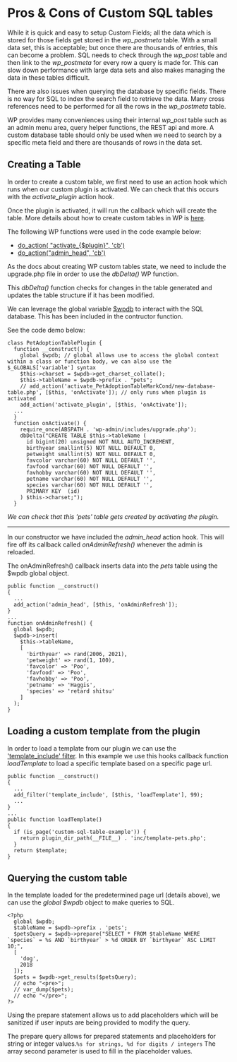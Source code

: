 # Pros & Cons of Custom SQL tables

While it is quick and easy to setup Custom Fields; all the data which is stored for those fields get stored in the *wp_postmeta* table.
With a small data set, this is acceptable; but once there are thousands of entries, this can become a problem. SQL needs to check through the *wp_post* table and then link to the *wp_postmeta* for every row a query is made for. This can slow down performance with large data sets and also makes managing the data in these tables difficult.

There are also issues when querying the database by specific fields. There is no way for SQL to index the search field to retrieve the data. Many cross references need to be performed for all the rows in the *wp_postmeta* table.

WP provides many conveniences using their internal *wp_post* table such as an admin menu area, query helper functions, the REST api and more.
A custom database table should only be used when we need to search by a specific meta field and there are thousands of rows in the data set.

## Creating a Table
In order to create a custom table, we first need to use an action hook which runs when our custom plugin is activated. We can check that this occurs with the *activate_plugin* action hook. 

Once the plugin is activated, it will run the callback which will create the table. More details about how to create custom tables in WP is [here](https://codex.wordpress.org/Creating_Tables_with_Plugins).

The following WP functions were used in the code example below:

- [do_action( "activate_{$plugin}", 'cb')](https://developer.wordpress.org/reference/hooks/activate_plugin/)
- [do_action("admin_head", 'cb')](https://developer.wordpress.org/reference/hooks/admin_head/)

As the docs about creating WP custom tables state, we need to include the upgrade.php file in order to use the *dbDelta()* WP function.

This *dbDelta()* function checks for changes in the table generated and updates the table structure if it has been modified.

We can leverage the global variable [$wpdb](https://developer.wordpress.org/reference/classes/wpdb/) to interact with the SQL database. This has been included in the contructor function.

See the code demo below:

```
class PetAdoptionTablePlugin {
  function __construct() {
    global $wpdb; // global allows use to access the global context within a class or function body, we can also use the $_GLOBALS['variable'] syntax
    $this->charset = $wpdb->get_charset_collate();
    $this->tableName = $wpdb->prefix . "pets";
    // add_action('activate_PetAdoptionTableMarkCond/new-database-table.php', [$this, 'onActivate']); // only runs when plugin is activated
    add_action('activate_plugin', [$this, 'onActivate']); 
  ...
  }
  function onActivate() {
    require_once(ABSPATH . 'wp-admin/includes/upgrade.php');
    dbDelta("CREATE TABLE $this->tableName (
      id bigint(20) unsigned NOT NULL AUTO_INCREMENT,
      birthyear smallint(5) NOT NULL DEFAULT 0,
      petweight smallint(5) NOT NULL DEFAULT 0,
      favcolor varchar(60) NOT NULL DEFAULT '',
      favfood varchar(60) NOT NULL DEFAULT '',
      favhobby varchar(60) NOT NULL DEFAULT '',
      petname varchar(60) NOT NULL DEFAULT '',
      species varchar(60) NOT NULL DEFAULT '',
      PRIMARY KEY  (id)
    ) $this->charset;");
  }
```

*We can check that this 'pets' table gets created by activating the plugin.*
___

In our constructor we have included the *admin_head* action hook. This will fire off its callback called *onAdminRefresh()* whenever the admin is reloaded.

The onAdminRefresh() callback inserts data into the *pets* table using the $wpdb global object.

```
public function __construct()
{
  ...
  add_action('admin_head', [$this, 'onAdminRefresh']);
}
...
function onAdminRefresh() {
  global $wpdb;
  $wpdb->insert(
    $this->tableName,
    [
      'birthyear' => rand(2006, 2021),
      'petweight' => rand(1, 100),
      'favcolor' => 'Poo',
      'favfood' => 'Poo',
      'favhobby' => 'Poo',
      'petname' => 'Haggis',
      'species' => 'retard shitsu'
    ]
  );
}
```

## Loading a custom template from the plugin

In order to load a template from our plugin we can use the ['template_include' filter](https://developer.wordpress.org/reference/hooks/template_include/). In this example we use this hooks callback function *loadTemplate* to load a specific template based on a specific page url.

```
public function __construct()
{
  ...
  add_filter('template_include', [$this, 'loadTemplate'], 99);
  ...
}
...
public function loadTemplate()
{
  if (is_page('custom-sql-table-example')) {
    return plugin_dir_path(__FILE__) . 'inc/template-pets.php';
  }
  return $template;
}
```

## Querying the custom table

In the template loaded for the predetermined page url (details above), we can use the *global $wpdb* object to make queries to SQL.

```
<?php 
  global $wpdb;
  $tableName = $wpdb->prefix . 'pets';
  $petsQuery = $wpdb->prepare("SELECT * FROM $tableName WHERE `species` = %s AND `birthyear` > %d ORDER BY `birthyear` ASC LIMIT 10;", 
  [
    'dog',
    2018
  ]);
  $pets = $wpdb->get_results($petsQuery);
  // echo "<pre>";
  // var_dump($pets);
  // echo "</pre>";
?>
```

Using the prepare statement allows us to add placeholders which will be sanitized if user inputs are being provided to modify the query.

The prepare query allows for prepared statements and placeholders for string or integer values.`%s for strings, %d for digits / integers`
The array second parameter is used to fill in the placeholder values.



